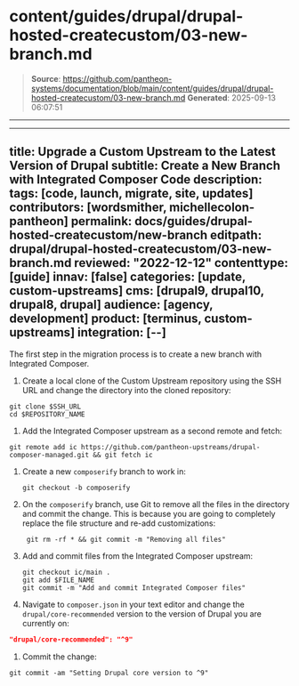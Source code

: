 # content/guides/drupal/drupal-hosted-createcustom/03-new-branch.md

> **Source**: https://github.com/pantheon-systems/documentation/blob/main/content/guides/drupal/drupal-hosted-createcustom/03-new-branch.md
> **Generated**: 2025-09-13 06:07:51

---

---
title: Upgrade a Custom Upstream to the Latest Version of Drupal
subtitle: Create a New Branch with Integrated Composer Code
description: 
tags: [code, launch, migrate, site, updates]
contributors: [wordsmither, michellecolon-pantheon]
permalink: docs/guides/drupal-hosted-createcustom/new-branch
editpath: drupal/drupal-hosted-createcustom/03-new-branch.md
reviewed: "2022-12-12"
contenttype: [guide]
innav: [false]
categories: [update, custom-upstreams]
cms: [drupal9, drupal10, drupal8, drupal]
audience: [agency, development]
product: [terminus, custom-upstreams]
integration: [--]
---

The first step in the migration process is to create a new branch with Integrated Composer.

1. Create a local clone of the Custom Upstream repository using the SSH URL and change the directory into the cloned repository:

  ```bash{promptUser:user}
  git clone $SSH_URL
  cd $REPOSITORY_NAME
  ```

1. Add the Integrated Composer upstream as a second remote and fetch:

  ```bash{promptUser:user}
  git remote add ic https://github.com/pantheon-upstreams/drupal-composer-managed.git && git fetch ic
  ```

1. Create a new `composerify` branch to work in:

   ```bash{promptUser:user}
   git checkout -b composerify
   ```

1. On the `composerify` branch, use Git to remove all the files in the directory and commit the change. This is because you are going to completely replace the file structure and re-add customizations:

   ```bash{promptUser:user}
    git rm -rf * && git commit -m "Removing all files"
    ```

1. Add and commit files from the Integrated Composer upstream:

   ```bash{promptUser:user}
   git checkout ic/main .
   git add $FILE_NAME
   git commit -m "Add and commit Integrated Composer files"
   ```

1. Navigate to `composer.json` in your text editor and change the `drupal/core-recommended` version to the version of Drupal you are currently on:

  ```json:title=upstream-configuration/composer.json
  "drupal/core-recommended": "^9"
  ```

1. Commit the change:

  ```bash{promptUser:user}
  git commit -am "Setting Drupal core version to ^9"
  ```
